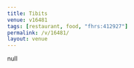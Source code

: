 ```yaml
---
title: Tibits
venue: v16481
tags: [restaurant, food, "fhrs:412927"]
permalink: /v/16481/
layout: venue
---
```

null